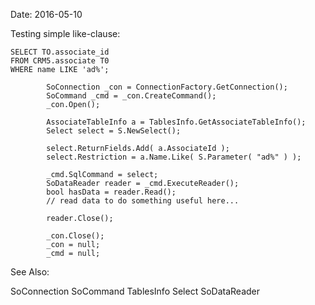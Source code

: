 Date: 2016-05-10

Testing simple like-clause:

```
SELECT TO.associate_id
FROM CRM5.associate T0
WHERE name LIKE 'ad%';
```

```
        SoConnection _con = ConnectionFactory.GetConnection();
        SoCommand _cmd = _con.CreateCommand();
        _con.Open();

        AssociateTableInfo a = TablesInfo.GetAssociateTableInfo();
        Select select = S.NewSelect();

        select.ReturnFields.Add( a.AssociateId );
        select.Restriction = a.Name.Like( S.Parameter( "ad%" ) );

        _cmd.SqlCommand = select;
        SoDataReader reader = _cmd.ExecuteReader();
        bool hasData = reader.Read();
        // read data to do something useful here...
        
        reader.Close();

        _con.Close();
        _con = null;
        _cmd = null;
```

See Also:

SoConnection SoCommand TablesInfo Select SoDataReader
